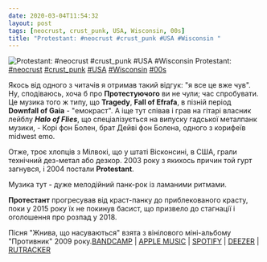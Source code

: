 ```yaml
---
date: 2020-03-04T11:54:32
layout: post
tags: [neocrust, crust_punk, USA, Wisconsin, 00s]
title: "Protestant: #neocrust #crust_punk #USA #Wisconsin "
---
```

![Protestant: #neocrust #crust_punk #USA #Wisconsin ](https://res.cloudinary.com/vast-space-unexplored/image/upload/photos/photo_911_04-03-2020_11-54-32.jpg)
Protestant: [#neocrust](/tags/#neocrust) [#crust_punk](/tags/#crust_punk) [#USA](/tags/#USA) [#Wisconsin](/tags/#Wisconsin) [#00s](/tags/#00s)

Якось від одного з читачів я отримав такий відгук: &quot;я все це вже чув&quot;. Ну, сподіваюсь, хоча б про **Протестуючого** ви не чули; час спробувати. Це музика того ж типу, що **Tragedy**, **Fall of Efrafa**, в пізній період **Downfall of Gaia** - &quot;емокраст&quot;. А іще тут співав і грав на гітарі власник лейблу **_Halo of Flies_**, що спеціалізується на випуску гадської металпанк музики, - Корі фон Болен, брат Дейві фон Болена, одного з корифеїв midwest emo.

Отже, троє хлопців з Мілвокі, що у штаті Вісконсині, в США, грали технічний дез-метал або дезкор. 2003 року з якихось причин той гурт загнувся, і 2004 постали **Protestant**.

Музика тут - дуже мелодійний панк-рок із ламаними ритмами.

**Протестант** прогресував від краст-панку до приблекованого красту, поки у 2015 року їх не покинув басист, що призвело до стагнації і оголошення про розпад у 2018.

Пісня &quot;Жнива, що насуваються&quot; взята з вінілового міні-альбому &quot;Противник&quot; 2009 року.[BANDCAMP](https://protestant.bandcamp.com/album/antagonist-7) \| [APPLE MUSIC](https://music.apple.com/ru/album/antagonist-single/1059120938) \| [SPOTIFY](https://open.spotify.com/album/3RE8jfKXjgAObIATf6eIab) \| [DEEZER](https://www.deezer.com/album/11696708?utm_source=deezer&amp;utm_content=album-11696708&amp;utm_term=1601611822_1583315586&amp;utm_medium=web) \| [RUTRACKER](https://rutracker.org/forum/viewtopic.php?t=4619609)